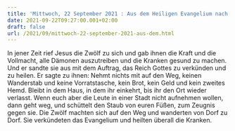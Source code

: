 ```yaml
---
title: 'Mittwoch, 22 September 2021 : Aus dem Heiligen Evangelium nach Lukas - Lk 9,1-6.'
date: 2021-09-22T09:27:00.001+02:00
draft: false
url: /2021/09/mittwoch-22-september-2021-aus-dem.html
---
```


In jener Zeit rief Jesus die Zwölf zu sich und gab ihnen die Kraft und die Vollmacht, alle Dämonen auszutreiben und die Kranken gesund zu machen. Und er sandte sie aus mit dem Auftrag, das Reich Gottes zu verkünden und zu heilen. Er sagte zu ihnen: Nehmt nichts mit auf den Weg, keinen Wanderstab und keine Vorratstasche, kein Brot, kein Geld und kein zweites Hemd. Bleibt in dem Haus, in dem ihr einkehrt, bis ihr den Ort wieder verlasst. Wenn euch aber die Leute in einer Stadt nicht aufnehmen wollen, dann geht weg, und schüttelt den Staub von euren Füßen, zum Zeugnis gegen sie. Die Zwölf machten sich auf den Weg und wanderten von Dorf zu Dorf. Sie verkündeten das Evangelium und heilten überall die Kranken.
